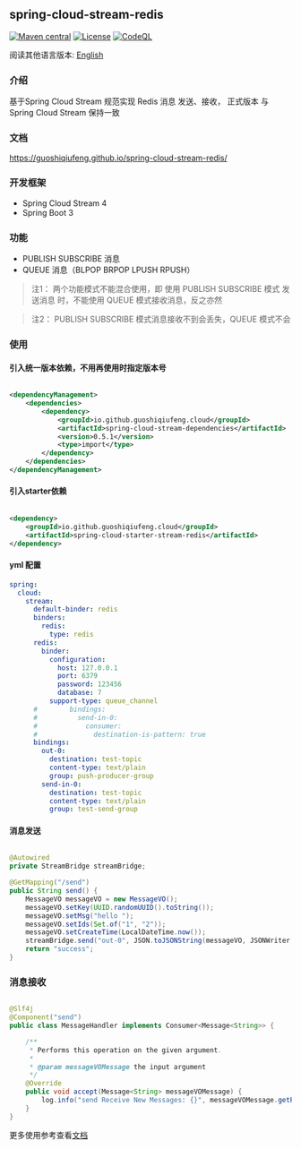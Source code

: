 ## spring-cloud-stream-redis

[![Maven central](https://img.shields.io/maven-central/v/io.github.guoshiqiufeng.cloud/spring-cloud-starter-stream-redis.svg?style=flat-square)](https://search.maven.org/search?q=g:io.github.guoshiqiufeng.cloud%20AND%20a:spring-cloud-starter-stream-redis)
[![License](https://img.shields.io/:license-apache-brightgreen.svg?style=flat-square)](http://www.apache.org/licenses/LICENSE-2.0.html)
[![CodeQL](https://github.com/guoshiqiufeng/spring-cloud-stream-redis/actions/workflows/github-code-scanning/codeql/badge.svg)](https://github.com/guoshiqiufeng/spring-cloud-stream-redis/actions/workflows/github-code-scanning/codeql)

阅读其他语言版本: [English](README.md)

### 介绍

基于Spring Cloud Stream 规范实现 Redis 消息 发送、接收， 正式版本 与 Spring Cloud Stream 保持一致

### 文档

https://guoshiqiufeng.github.io/spring-cloud-stream-redis/

### 开发框架

- Spring Cloud Stream 4
- Spring Boot 3

### 功能

- PUBLISH SUBSCRIBE 消息
- QUEUE 消息（BLPOP BRPOP LPUSH RPUSH）

> 注1： 两个功能模式不能混合使用，即 使用 PUBLISH SUBSCRIBE 模式 发送消息 时，不能使用 QUEUE 模式接收消息，反之亦然

> 注2： PUBLISH SUBSCRIBE 模式消息接收不到会丢失，QUEUE 模式不会

### 使用

#### 引入统一版本依赖，不用再使用时指定版本号

```xml

<dependencyManagement>
    <dependencies>
        <dependency>
            <groupId>io.github.guoshiqiufeng.cloud</groupId>
            <artifactId>spring-cloud-stream-dependencies</artifactId>
            <version>0.5.1</version>
            <type>import</type>
        </dependency>
    </dependencies>
</dependencyManagement>
```

#### 引入starter依赖

```xml

<dependency>
    <groupId>io.github.guoshiqiufeng.cloud</groupId>
    <artifactId>spring-cloud-starter-stream-redis</artifactId>
</dependency>
```

#### yml 配置

```yaml
spring:
  cloud:
    stream:
      default-binder: redis
      binders:
        redis:
          type: redis
      redis:
        binder:
          configuration:
            host: 127.0.0.1
            port: 6379
            password: 123456
            database: 7
          support-type: queue_channel
      #        bindings:
      #          send-in-0:
      #            consumer:
      #              destination-is-pattern: true
      bindings:
        out-0:
          destination: test-topic
          content-type: text/plain
          group: push-producer-group
        send-in-0:
          destination: test-topic
          content-type: text/plain
          group: test-send-group
```

#### 消息发送

```java

@Autowired
private StreamBridge streamBridge;

@GetMapping("/send")
public String send() {
    MessageVO messageVO = new MessageVO();
    messageVO.setKey(UUID.randomUUID().toString());
    messageVO.setMsg("hello ");
    messageVO.setIds(Set.of("1", "2"));
    messageVO.setCreateTime(LocalDateTime.now());
    streamBridge.send("out-0", JSON.toJSONString(messageVO, JSONWriter.Feature.WriteClassName));
    return "success";
}
```

### 消息接收

```java

@Slf4j
@Component("send")
public class MessageHandler implements Consumer<Message<String>> {

    /**
     * Performs this operation on the given argument.
     *
     * @param messageVOMessage the input argument
     */
    @Override
    public void accept(Message<String> messageVOMessage) {
        log.info("send Receive New Messages: {}", messageVOMessage.getPayload());
    }
}
```

更多使用参考查看[文档](https://guoshiqiufeng.github.io/spring-cloud-stream-redis/zh/)
